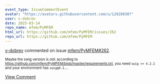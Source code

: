 ```yaml
---
event_type: IssueCommentEvent
avatar: "https://avatars.githubusercontent.com/u/12926030?"
user: v-dobrev
date: 2025-03-14
repo_name: mfem/PyMFEM
html_url: https://github.com/mfem/PyMFEM/issues/262
repo_url: https://github.com/mfem/PyMFEM
---
```


<a href='https://github.com/v-dobrev' target='_blank'>v-dobrev</a> commented on issue <a href='https://github.com/mfem/PyMFEM/issues/262' target='_blank'>mfem/PyMFEM#262</a>.

<small>Maybe the swig version is old: according to https://github.com/mfem/PyMFEM/blob/master/requirements.txt, you need `swig >= 4.2.1` and your environment has `swig@4.1`....</small>

<a href='https://github.com/mfem/PyMFEM/issues/262' target='_blank'>View Comment</a>